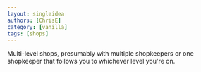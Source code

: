 ```yaml
---
layout: singleidea
authors: [ChrisE]
category: [vanilla]
tags: [shops]
---
```

Multi-level shops, presumably with multiple shopkeepers or one shopkeeper that follows you to whichever level you're on.
